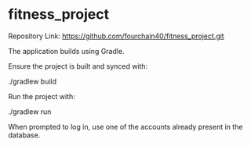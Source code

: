 # fitness_project

Repository Link:
https://github.com/fourchain40/fitness_project.git

The application builds using Gradle.

Ensure the project is built and synced with:

./gradlew build

Run the project with: 

./gradlew run

When prompted to log in, use one of the accounts already present in the database. 